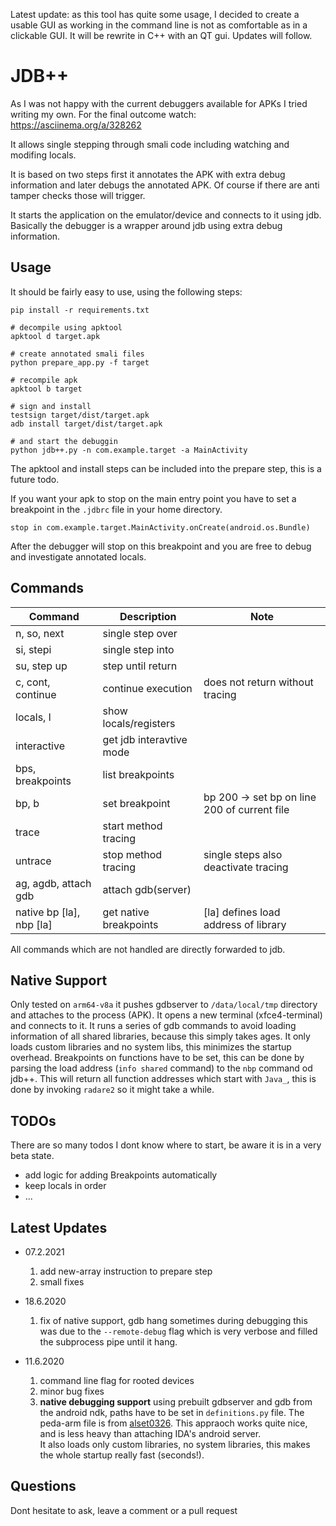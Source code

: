 Latest update: as this tool has quite some usage, I decided to create
a usable GUI as working in the command line is not as comfortable as
in a clickable GUI. It will be rewrite in C++ with an QT gui. Updates
will follow.

# JDB++

As I was not happy with the current debuggers available for APKs I 
tried writing my own. For the final outcome watch: https://asciinema.org/a/328262

It allows single stepping through smali code including watching and modifing locals.

It is based on two steps first it annotates the APK with extra debug
information and later debugs the annotated APK.
Of course if there are anti tamper checks those will trigger.

It starts the application on the emulator/device and connects to it using jdb.
Basically the debugger is a wrapper around jdb using extra debug information.

## Usage

It should be fairly easy to use, using the following steps:

```
pip install -r requirements.txt

# decompile using apktool
apktool d target.apk

# create annotated smali files
python prepare_app.py -f target

# recompile apk
apktool b target

# sign and install
testsign target/dist/target.apk
adb install target/dist/target.apk

# and start the debuggin
python jdb++.py -n com.example.target -a MainActivity
```

The apktool and install steps can be included into the prepare step, 
this is a future todo. 

If you want your apk to stop on the main entry point you have to set
a breakpoint in the `.jdbrc` file in your home directory.

```
stop in com.example.target.MainActivity.onCreate(android.os.Bundle)
```

After the debugger will stop on this breakpoint and you are free to debug
and investigate annotated locals.

## Commands

| Command       | Description   | Note   |
| ------------- |---------------| -------| 
| n, so, next   | single step over | |
| si, stepi     | single step into | |
| su, step up   | step until return| |
| c, cont, continue | continue execution | does not return without tracing |
| locals, l     | show locals/registers | | 
| interactive   | get jdb interavtive mode | | 
| bps, breakpoints | list breakpoints | | 
| bp, b | set breakpoint | bp 200 -> set bp on line 200 of current file |
| trace | start method tracing | | 
| untrace | stop method tracing | single steps also deactivate tracing |
| ag, agdb, attach gdb | attach gdb(server) | |
| native bp [la], nbp [la] | get native breakpoints | [la] defines load address of library |


All commands which are not handled are directly forwarded to jdb.

## Native Support
Only tested on `arm64-v8a` it pushes gdbserver to `/data/local/tmp` directory
and attaches to the process (APK). It opens a new terminal (xfce4-terminal) and
connects to it. It runs a series of gdb commands to avoid loading information 
of all shared libraries, because this simply takes ages. It only loads custom
libraries and no system libs, this minimizes the startup overhead. Breakpoints
on functions have to be set, this can be done by parsing the load address 
(`info shared` command) to the `nbp` command od jdb++. This will return all function 
addresses which start with `Java_`, this is done by invoking `radare2` so it might
take a while.


## TODOs
There are so many todos I dont know where to start, be aware it is
in a very beta state.

* add logic for adding Breakpoints automatically
* keep locals in order
* ...

## Latest Updates
* 07.2.2021
  1. add new-array instruction to prepare step
  2. small fixes

* 18.6.2020
  1. fix of native support, gdb hang sometimes during debugging
     this was due to the `--remote-debug` flag which is very verbose and filled
     the subprocess pipe until it hang.

* 11.6.2020
  1. command line flag for rooted devices
  2. minor bug fixes
  3. **native debugging support** using prebuilt gdbserver and gdb from the
    android ndk, paths have to be set in `definitions.py` file. The peda-arm 
    file is from [alset0326](https://github.com/alset0326/peda-arm).
    This appraoch works quite nice, and is less heavy than attaching IDA's 
    android server.   
    It also loads only custom libraries, no system libraries, this makes
    the whole startup really fast (seconds!).

## Questions
Dont hesitate to ask, leave a comment or a pull request
